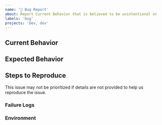 ```yaml
---
name: '🐞 Bug Report'
about: Report Current Behavior that is believed to be unintentional or unexpected.
labels: 'bug'
projects: 'Dev, dev'
---
```


<!-- Please do your best to fill out all of the sections below! -->

## Current Behavior

<!-- What is the behavior that currently you experience? -->

## Expected Behavior

<!-- What is the behavior that you expect to happen? -->
<!-- Is this a regression? .i.e Did this used to be the behavior at one point?  -->

## Steps to Reproduce

<!-- Help us help you by making it easy for us to reproduce your issue! -->

<!-- Can you reproduce this on https://github.com/nrwl/nx-examples? -->
<!-- If so, open a PR with your changes and link it below. -->
<!-- If not, please provide a minimal Github repo -->
<!-- At the very least, provide as much detail as possible to help us reproduce the issue -->

<!-- Remove this line -->

This issue may not be prioritized if details are not provided to help us reproduce the issue.

### Failure Logs

<!-- Please include any relevant log snippets or files here. -->

### Environment

<!-- It's important for us to know the context in which you experience this behavior! -->
<!-- Please paste the result of `nx report` below! -->
